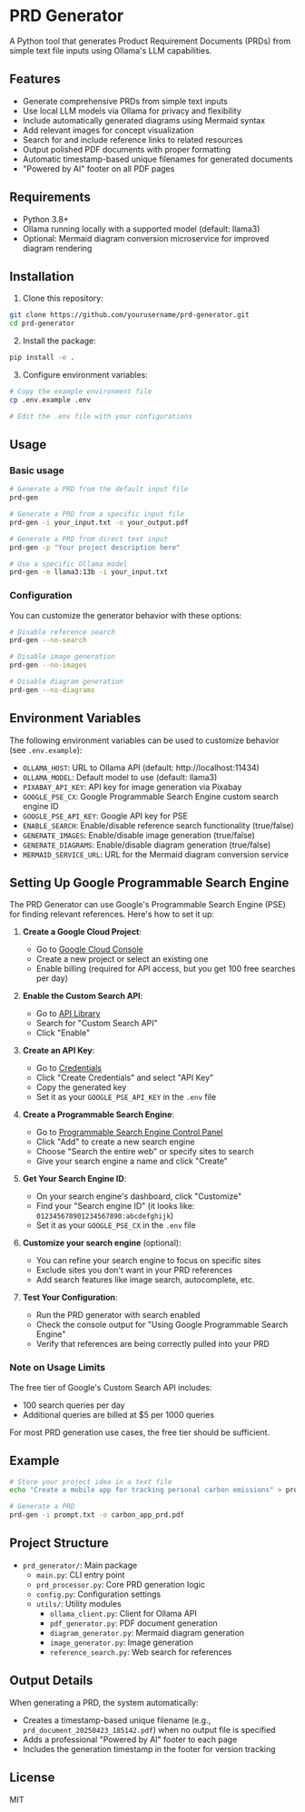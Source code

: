 # PRD Generator

A Python tool that generates Product Requirement Documents (PRDs) from simple text file inputs using Ollama's LLM capabilities.

## Features

- Generate comprehensive PRDs from simple text inputs
- Use local LLM models via Ollama for privacy and flexibility
- Include automatically generated diagrams using Mermaid syntax
- Add relevant images for concept visualization
- Search for and include reference links to related resources
- Output polished PDF documents with proper formatting
- Automatic timestamp-based unique filenames for generated documents
- "Powered by AI" footer on all PDF pages

## Requirements

- Python 3.8+
- Ollama running locally with a supported model (default: llama3)
- Optional: Mermaid diagram conversion microservice for improved diagram rendering

## Installation

1. Clone this repository:
```bash
git clone https://github.com/yourusername/prd-generator.git
cd prd-generator
```

2. Install the package:
```bash
pip install -e . 
```

3. Configure environment variables:
```bash
# Copy the example environment file
cp .env.example .env

# Edit the .env file with your configurations
```

## Usage

### Basic usage

```bash
# Generate a PRD from the default input file
prd-gen

# Generate a PRD from a specific input file
prd-gen -i your_input.txt -o your_output.pdf

# Generate a PRD from direct text input
prd-gen -p "Your project description here"

# Use a specific Ollama model
prd-gen -m llama3:13b -i your_input.txt
```

### Configuration

You can customize the generator behavior with these options:

```bash
# Disable reference search
prd-gen --no-search

# Disable image generation
prd-gen --no-images

# Disable diagram generation
prd-gen --no-diagrams
```

## Environment Variables

The following environment variables can be used to customize behavior (see `.env.example`):

- `OLLAMA_HOST`: URL to Ollama API (default: http://localhost:11434)
- `OLLAMA_MODEL`: Default model to use (default: llama3)
- `PIXABAY_API_KEY`: API key for image generation via Pixabay
- `GOOGLE_PSE_CX`: Google Programmable Search Engine custom search engine ID
- `GOOGLE_PSE_API_KEY`: Google API key for PSE
- `ENABLE_SEARCH`: Enable/disable reference search functionality (true/false)
- `GENERATE_IMAGES`: Enable/disable image generation (true/false)
- `GENERATE_DIAGRAMS`: Enable/disable diagram generation (true/false)
- `MERMAID_SERVICE_URL`: URL for the Mermaid diagram conversion service

## Setting Up Google Programmable Search Engine

The PRD Generator can use Google's Programmable Search Engine (PSE) for finding relevant references. Here's how to set it up:

1. **Create a Google Cloud Project**:
   - Go to [Google Cloud Console](https://console.cloud.google.com/)
   - Create a new project or select an existing one
   - Enable billing (required for API access, but you get 100 free searches per day)

2. **Enable the Custom Search API**:
   - Go to [API Library](https://console.cloud.google.com/apis/library)
   - Search for "Custom Search API"
   - Click "Enable"

3. **Create an API Key**:
   - Go to [Credentials](https://console.cloud.google.com/apis/credentials)
   - Click "Create Credentials" and select "API Key"
   - Copy the generated key
   - Set it as your `GOOGLE_PSE_API_KEY` in the `.env` file

4. **Create a Programmable Search Engine**:
   - Go to [Programmable Search Engine Control Panel](https://programmablesearchengine.google.com/)
   - Click "Add" to create a new search engine
   - Choose "Search the entire web" or specify sites to search
   - Give your search engine a name and click "Create"

5. **Get Your Search Engine ID**:
   - On your search engine's dashboard, click "Customize"
   - Find your "Search engine ID" (it looks like: `012345678901234567890:abcdefghijk`)
   - Set it as your `GOOGLE_PSE_CX` in the `.env` file

6. **Customize your search engine** (optional):
   - You can refine your search engine to focus on specific sites
   - Exclude sites you don't want in your PRD references
   - Add search features like image search, autocomplete, etc.

7. **Test Your Configuration**:
   - Run the PRD generator with search enabled
   - Check the console output for "Using Google Programmable Search Engine"
   - Verify that references are being correctly pulled into your PRD

### Note on Usage Limits

The free tier of Google's Custom Search API includes:
- 100 search queries per day
- Additional queries are billed at $5 per 1000 queries

For most PRD generation use cases, the free tier should be sufficient.

## Example

```bash
# Store your project idea in a text file
echo "Create a mobile app for tracking personal carbon emissions" > prompt.txt

# Generate a PRD
prd-gen -i prompt.txt -o carbon_app_prd.pdf
```

## Project Structure

- `prd_generator/`: Main package
  - `main.py`: CLI entry point
  - `prd_processor.py`: Core PRD generation logic
  - `config.py`: Configuration settings
  - `utils/`: Utility modules
    - `ollama_client.py`: Client for Ollama API
    - `pdf_generator.py`: PDF document generation
    - `diagram_generator.py`: Mermaid diagram generation
    - `image_generator.py`: Image generation
    - `reference_search.py`: Web search for references

## Output Details

When generating a PRD, the system automatically:

- Creates a timestamp-based unique filename (e.g., `prd_document_20250423_185142.pdf`) when no output file is specified
- Adds a professional "Powered by AI" footer to each page
- Includes the generation timestamp in the footer for version tracking

## License

MIT